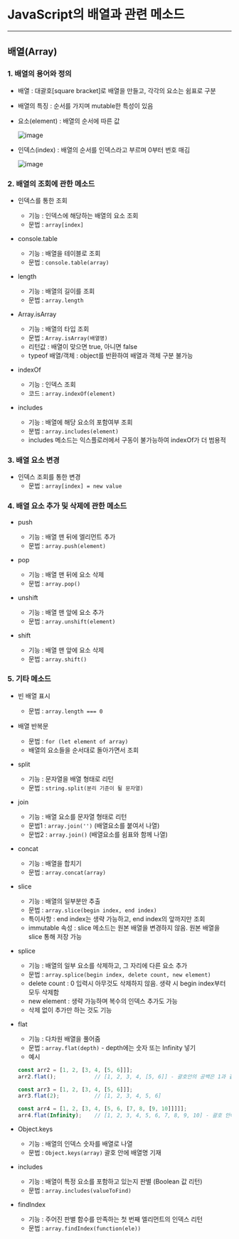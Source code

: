 # JavaScript의 배열과 관련 메소드

***

## 배열(Array)

### 1. 배열의 용어와 정의

- 배열 : 대괄호[square bracket]로 배열을 만들고, 각각의 요소는 쉼표로 구분

- 배열의 특징 : 순서를 가지며 mutable한 특성이 있음

- 요소(element) : 배열의 순서에 따른 값

  ![image](https://user-images.githubusercontent.com/80403988/121210725-dd757e80-c8b6-11eb-8be4-190062d2d338.png)

- 인덱스(index) : 배열의 순서를 인덱스라고 부르며 0부터 번호 매김

  ![image](https://user-images.githubusercontent.com/80403988/121210765-e6665000-c8b6-11eb-96e6-c6d7e88057e5.png)

### 2. 배열의 조회에 관한 메소드

- 인덱스를 통한 조회
  - 기능 : 인덱스에 해당하는 배열의 요소 조회
  - 문법 : ```array[index]```

- console.table
  - 기능 : 배열을 테이블로 조회
  - 문법 : ```console.table(array)```

- length
  - 기능 : 배열의 길이를 조회
  - 문법 : ```array.length```

- Array.isArray
  - 기능 : 배열의 타입 조회
  - 문법 : ```Array.isArray(배열명)```
  - 리턴값 : 배열이 맞으면 true, 아니면 false
  - typeof 배열/객체 : object를 반환하여 배열과 객체 구분 불가능

- indexOf
  - 기능 : 인덱스 조회
  - 코드 : ```array.indexOf(element)```

- includes
  - 기능 : 배열에 해당 요소의 포함여부 조회
  - 분법 : ```array.includes(element)```
  - includes 메소드는 익스플로러에서 구동이 불가능하여 indexOf가 더 범용적

### 3. 배열 요소 변경

- 인덱스 조회를 통한 변경
  - 문법 : ```array[index] = new value```

### 4. 배열 요소 추가 및 삭제에 관한 메소드

- push
  - 기능 : 배열 맨 뒤에 엘리먼트 추가
  - 문법 : ```array.push(element)```

- pop
  - 기능 : 배열 맨 뒤에 요소 삭제
  - 문법 : ```array.pop()```

- unshift
  - 기능 : 배열 맨 앞에 요소 추가
  - 문법 : ```array.unshift(element)```

- shift
  - 기능 : 배열 맨 앞에 요소 삭제
  - 문법 : ```array.shift()```

### 5. 기타 메소드

- 빈 배열 표시
  - 문법 : ```array.length === 0```

- 배열 반복문
  - 문법 : ```for (let element of array)```
  - 배열의 요소들을 순서대로 돌아가면서 조회

- split
  - 기능 : 문자열을 배열 형태로 리턴
  - 문법 : ```string.split(분리 기준이 될 문자열)```

- join
  - 기능 : 배열 요소를 문자열 형태로 리턴
  - 문법1 : ```array.join('')``` (배열요소를 붙여서 나열)
  - 문법2 : ```array.join()``` (배열요소를 쉼표와 함께 나열)

- concat
  - 기능 : 배열을 합치기
  - 문법 : ```array.concat(array)```

- slice
  - 기능 : 배열의 일부분만 추출
  - 문법 : ```array.slice(begin index, end index)```
  - 특이사항 : end index는 생략 가능하고, end index의 앞까지만 조회
  - immutable 속성 : slice 메소드는 원본 배열을 변경하지 않음. 원본 배열을 slice 통해 저장 가능

- splice
  - 기능 : 배열의 일부 요소를 삭제하고, 그 자리에 다른 요소 추가
  - 문법 : ```array.splice(begin index, delete count, new element)```
  - delete count : 0 입력시 아무것도 삭제하지 않음. 생략 시 begin index부터 모두 삭제함
  - new element : 생략 가능하며 복수의 인덱스 추가도 가능
  - 삭제 없이 추가만 하는 것도 기능

- flat
  - 기능 : 다차원 배열을 풀어줌
  - 문법 : ```array.flat(depth)``` - depth에는 숫자 또는 Infinity 넣기
  - 예시
  ```js
  const arr2 = [1, 2, [3, 4, [5, 6]]];
  arr2.flat();            // [1, 2, 3, 4, [5, 6]] - 괄호안의 공백은 1과 같음

  const arr3 = [1, 2, [3, 4, [5, 6]]];
  arr3.flat(2);           // [1, 2, 3, 4, 5, 6]

  const arr4 = [1, 2, [3, 4, [5, 6, [7, 8, [9, 10]]]]];
  arr4.flat(Infinity);    // [1, 2, 3, 4, 5, 6, 7, 8, 9, 10] - 괄호 안에 Infinity 입력시 고차원 배열 모두 풀어줌
  ```

- Object.keys
  - 기능 : 배열의 인덱스 숫자를 배열로 나열
  - 문법 : ```Object.keys(array)``` 괄호 안에 배열명 기재

- includes
  - 기능 : 배열이 특정 요소를 포함하고 있는지 판별 (Boolean 값 리턴)
  - 문법 : ```array.includes(valueToFind)```

- findIndex
  - 기능 : 주어진 판별 함수를 만족하는 첫 번째 엘리먼트의 인덱스 리턴
  - 문법 : ```array.findIndex(function(ele))```

